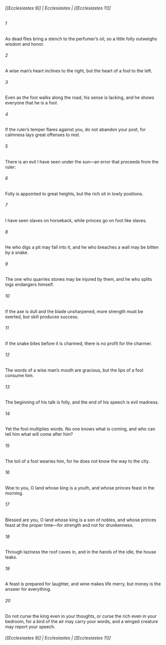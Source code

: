 ###### [[Ecclesiastes 9]] | Ecclesiastes | [[Ecclesiastes 11]]

###### 1
As dead flies bring a stench to the perfumer’s oil, so a little folly outweighs wisdom and honor.
###### 2
A wise man’s heart inclines to the right, but the heart of a fool to the left.
###### 3
Even as the fool walks along the road, his sense is lacking, and he shows everyone that he is a fool.
###### 4
If the ruler’s temper flares against you, do not abandon your post, for calmness lays great offenses to rest.
###### 5
There is an evil I have seen under the sun—an error that proceeds from the ruler:
###### 6
Folly is appointed to great heights, but the rich sit in lowly positions.
###### 7
I have seen slaves on horseback, while princes go on foot like slaves.
###### 8
He who digs a pit may fall into it, and he who breaches a wall may be bitten by a snake.
###### 9
The one who quarries stones may be injured by them, and he who splits logs endangers himself.
###### 10
If the axe is dull and the blade unsharpened, more strength must be exerted, but skill produces success.
###### 11
If the snake bites before it is charmed, there is no profit for the charmer.
###### 12
The words of a wise man’s mouth are gracious, but the lips of a fool consume him.
###### 13
The beginning of his talk is folly, and the end of his speech is evil madness.
###### 14
Yet the fool multiplies words. No one knows what is coming, and who can tell him what will come after him?
###### 15
The toil of a fool wearies him, for he does not know the way to the city.
###### 16
Woe to you, O land whose king is a youth, and whose princes feast in the morning.
###### 17
Blessed are you, O land whose king is a son of nobles, and whose princes feast at the proper time—for strength and not for drunkenness.
###### 18
Through laziness the roof caves in, and in the hands of the idle, the house leaks.
###### 19
A feast is prepared for laughter, and wine makes life merry, but money is the answer for everything.
###### 20
Do not curse the king even in your thoughts, or curse the rich even in your bedroom, for a bird of the air may carry your words, and a winged creature may report your speech.

###### [[Ecclesiastes 9]] | Ecclesiastes | [[Ecclesiastes 11]]

